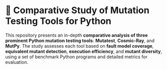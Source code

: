 # 🧬 Comparative Study of Mutation Testing Tools for Python

This repository presents an in-depth **comparative analysis of three prominent Python mutation testing tools**: **Mutatest**, **Cosmic-Ray**, and **MutPy**. The study assesses each tool based on **fault model coverage**, **equivalent mutant detection**, **execution efficiency**, and **mutant diversity**, using a set of benchmark Python programs and detailed metrics for evaluation.
